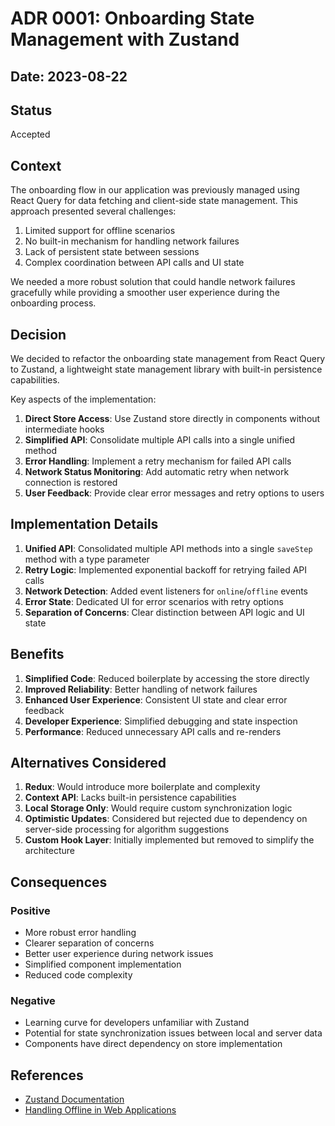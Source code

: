 # ADR 0001: Onboarding State Management with Zustand

## Date: 2023-08-22

## Status

Accepted

## Context

The onboarding flow in our application was previously managed using React Query for data fetching and client-side state management. This approach presented several challenges:

1. Limited support for offline scenarios
2. No built-in mechanism for handling network failures
3. Lack of persistent state between sessions
4. Complex coordination between API calls and UI state

We needed a more robust solution that could handle network failures gracefully while providing a smoother user experience during the onboarding process.

## Decision

We decided to refactor the onboarding state management from React Query to Zustand, a lightweight state management library with built-in persistence capabilities.

Key aspects of the implementation:

1. **Direct Store Access**: Use Zustand store directly in components without intermediate hooks
2. **Simplified API**: Consolidate multiple API calls into a single unified method
3. **Error Handling**: Implement a retry mechanism for failed API calls
4. **Network Status Monitoring**: Add automatic retry when network connection is restored
5. **User Feedback**: Provide clear error messages and retry options to users

## Implementation Details

1. **Unified API**: Consolidated multiple API methods into a single `saveStep` method with a type parameter
2. **Retry Logic**: Implemented exponential backoff for retrying failed API calls
3. **Network Detection**: Added event listeners for `online`/`offline` events
4. **Error State**: Dedicated UI for error scenarios with retry options
5. **Separation of Concerns**: Clear distinction between API logic and UI state

## Benefits

1. **Simplified Code**: Reduced boilerplate by accessing the store directly
2. **Improved Reliability**: Better handling of network failures
3. **Enhanced User Experience**: Consistent UI state and clear error feedback
4. **Developer Experience**: Simplified debugging and state inspection
5. **Performance**: Reduced unnecessary API calls and re-renders

## Alternatives Considered

1. **Redux**: Would introduce more boilerplate and complexity
2. **Context API**: Lacks built-in persistence capabilities
3. **Local Storage Only**: Would require custom synchronization logic
4. **Optimistic Updates**: Considered but rejected due to dependency on server-side processing for algorithm suggestions
5. **Custom Hook Layer**: Initially implemented but removed to simplify the architecture

## Consequences

### Positive

- More robust error handling
- Clearer separation of concerns
- Better user experience during network issues
- Simplified component implementation
- Reduced code complexity

### Negative

- Learning curve for developers unfamiliar with Zustand
- Potential for state synchronization issues between local and server data
- Components have direct dependency on store implementation

## References

- [Zustand Documentation](https://github.com/pmndrs/zustand)
- [Handling Offline in Web Applications](https://web.dev/offline-cookbook/) 